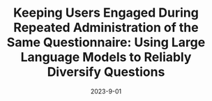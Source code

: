 ---
title: "Keeping Users Engaged During Repeated Administration of the Same Questionnaire: Using Large Language Models to Reliably Diversify Questions"
collection: publications
category: conferences
permalink: /publication/keeping-users-engaged
excerpt: 'This study explores using large language models to diversify questions and improve user engagement during repeated questionnaire administration.'
date: 2023-9-01
venue: 'Proceedings of the 24th International Conference on Intelligent Virtual Agents (IVA 2024)'
paperurl: 'https://arxiv.org/abs/2311.12707'
citation: 'Hye Sun Yun, Mehdi Arjmand, Phillip Sherlock, Michael K. Paasche-Orlow, James W. Griffith, and Timothy Bickmore. (2023). &quot;Keeping Users Engaged During Repeated Administration of the Same Questionnaire: Using Large Language Models to Reliably Diversify Questions.&quot; <i>Proceedings of the 24th International Conference on Intelligent Virtual Agents (IVA 2024)</i>.'
---